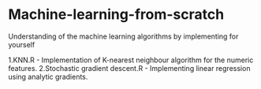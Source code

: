 # Machine-learning-from-scratch
Understanding of the machine learning algorithms by implementing for yourself


1.KNN.R - Implementation of K-nearest neighbour algorithm for the numeric features.
2.Stochastic gradient descent.R - Implementing linear regression using analytic gradients.
